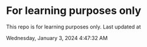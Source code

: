 # For learning purposes only
This repo is for learning purposes only.
Last updated at

Wednesday, January 3, 2024 4:47:32 AM


